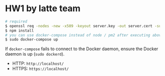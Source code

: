 # HW1 by latte team

```sh
# required
$ openssl req -nodes -new -x509 -keyout server.key -out server.cert -subj '/'
$ npm install
# you can use docker-compose instead of node / pm2 after executing above commands
$ sudo docker-compose up
```

If `docker-compose` fails to connect to the Docker daemon, ensure the Docker daemon is up (`sudo dockerd`).

- HTTP: `http://localhost/`
- HTTPS: `https://localhost/`
